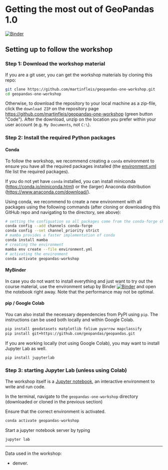 # Getting the most out of GeoPandas 1.0

[![Binder](https://mybinder.org/badge_logo.svg)](https://mybinder.org/v2/gh/martinfleis/geopandas-one-workshop/main?urlpath=lab/)

## Setting up to follow the workshop

### Step 1: Download the workshop material

If you are a git user, you can get the workshop materials by cloning this repo:

```sh
git clone https://github.com/martinfleis/geopandas-one-workshop.git
cd geopandas-one-workshop
```

Otherwise, to download the repository to your local machine as a zip-file,
click the `download ZIP` on the repository page
<https://github.com/martinfleis/geopandas-one-workshop>
(green button "Code"). After the download, unzip on the location you prefer
within your user account (e.g. `My Documents`, not `C:\`).

### Step 2: Install the required Python packages

#### Conda

To follow the workshop, we recommend creating a `conda` environment to
ensure you have all the required packages installed (the
[environment.yml](environment.yml) file list the required packages).

If you do not yet have `conda` installed, you can install miniconda
(<https://conda.io/miniconda.html>) or the (larger) Anaconda distribution
(<https://www.anaconda.com/download/>).

Using conda, we recommend to create a new environment with all packages using
the following commands (after cloning or downloading this GitHub repo and
navigating to the directory, see above):

```bash
# setting the configuation so all packages come from the conda-forge channel
conda config --add channels conda-forge
conda config --set channel_priority strict
# mamba provides a faster implementation of conda
conda install mamba
# creating the environment
mamba env create --file environment.yml
# activating the environment
conda activate geopandas-workshop
```

#### MyBinder

In case you do not want to install everything and just want to try out the course material, use the environment setup by Binder [![Binder](https://mybinder.org/badge_logo.svg)](https://mybinder.org/v2/gh/martinfleis/geopandas-one-workshop/main?urlpath=lab/) and open the notebook right away. Note that the performance may not be optimal.

#### pip / Google Colab

You can also install the necessary dependencies from PyPI using `pip`. The instructions can be used both locally and within Google Colab.

```bash
pip install geodatasets matplotlib folium pyarrow mapclassify
pip install git+https://github.com/geopandas/geopandas.git
```

If you are working locally (not using Google Colab), you may want to install Jupyter Lab as well.

```bash
pip install jupyterlab
```

### Step 3: starting Jupyter Lab (unless using Colab)

The workshop itself is a [Jupyter notebook](http://jupyter.org/), an interactive environment to write and run code.

In the terminal, navigate to the `geopandas-one-workshop` directory (downloaded or cloned in the previous section)

Ensure that the correct environment is activated.

```sh
conda activate geopandas-workshop
```

Start a jupyter notebook server by typing

```sh
jupyter lab
```

---
Data used in the workshop:
- denver.